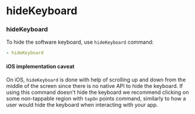 # hideKeyboard

### hideKeyboard

To hide the software keyboard, use `hideKeyboard` command:

```yaml
- hideKeyboard
```

#### iOS implementation caveat

On iOS, `hideKeyboard` is done with help of scrolling up and down from the middle of the screen since there is no native API to hide the keyboard. If using this command doesn't hide the keyboard we recommend clicking on some non-tappable region with `tapOn` points command, similarly to how a user would hide the keyboard when interacting with your app.
